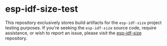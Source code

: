 # esp-idf-size-test

This repository exclusively stores build artifacts for the `esp-idf-size`
project testing purposes. If you're seeking the `esp-idf-size` source code,
require assistance, or wish to report an issue, please visit the
[esp-idf-size](https://github.com/espressif/esp-idf-size) repository.
